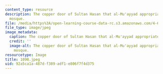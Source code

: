 ```yaml
---
content_type: resource
description: The copper door of Sultan Hasan that al-Mu'ayyad appropriated for his
  mosque.
file: /media/https%3A/open-learning-course-data-rc.s3.amazonaws.com/4-615-the-architecture-of-cairo-spring-2002/92a5ca1a487df389adf1e806f7f4d375_1098.jpeg
file_type: image/jpeg
image_metadata:
  caption: The copper door of Sultan Hasan that al-Mu'ayyad appropriated for his mosque.
  credit: ''
  image-alt: The copper door of Sultan Hasan that al-Mu'ayyad appropriated for his
    mosque.
resourcetype: Image
title: 1098.jpeg
uid: 92a5ca1a-487d-f389-adf1-e806f7f4d375
---
```

